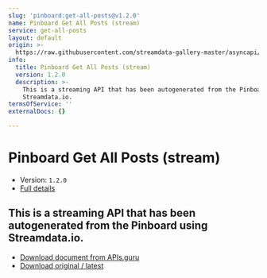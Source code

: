 ```yaml
---
slug: 'pinboard:get-all-posts@v1.2.0'
name: Pinboard Get All Posts (stream)
service: get-all-posts
layout: default
origin: >-
  https://raw.githubusercontent.com/streamdata-gallery-master/asyncapi/master/_listings/pinboard/pinboard-get-all-posts-stream-async.md
info:
  title: Pinboard Get All Posts (stream)
  version: 1.2.0
  description: >-
    This is a streaming API that has been autogenerated from the Pinboard using
    Streamdata.io.
termsOfService: ''
externalDocs: {}

---
```

# Pinboard Get All Posts (stream)

* Version: `1.2.0`
* [Full details](../html/pinboard:get-all-posts@v1.2.0.html)




## This is a streaming API that has been autogenerated from the Pinboard using Streamdata.io.



* [Download document from APIs.guru](https://raw.githubusercontent.com/APIs-guru/asyncapi-directory/master/docs/APIs/pinboard%3Aget-all-posts%40v1.2.0.yaml)
* [Download original / latest](https://raw.githubusercontent.com/streamdata-gallery-master/asyncapi/master/_listings/pinboard/pinboard-get-all-posts-stream-async.md)

<script type="application/ld+json">
{
  "@context": "http://schema.org/",
  "@type": "WebAPI",
  "description": "This is a streaming API that has been autogenerated from the Pinboard using Streamdata.io.",
  "documentation": "",

  "name": "Pinboard Get All Posts (stream)"
}
</script>
